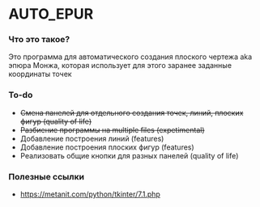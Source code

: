 # AUTO_EPUR

### Что это такое?
Это программа для автоматического создания плоского чертежа aka эпюра Монжа, которая использует для этого заранее заданные координаты точек

### To-do
- ~~Смена панелей для отдельного создания точек, линий, плоских фигур (quality of life)~~
- ~~Разбиение программы на multiple files (expetimental)~~
- Добавление построения линий (features)
- Добавление построения плоских фигур (features)
- Реализовать общие кнопки для разных панелей (quality of life)

### Полезные ссылки
- https://metanit.com/python/tkinter/7.1.php